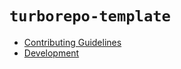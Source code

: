 # `turborepo-template`

- [Contributing Guidelines](docs/CONTRIBUTING.md)
- [Development](docs/development.md)
